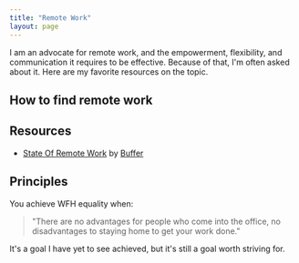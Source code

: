 ```yaml
---
title: "Remote Work"
layout: page
---
```


I am an advocate for remote work, and the empowerment, flexibility, and communication it requires to be effective. Because of that, I'm often asked about it. Here are my favorite resources on the topic. 

## How to find remote work


## Resources 

- [State Of Remote Work](https://buffer.com/state-of-remote-work-2019) by [Buffer](https://buffer.com)



## Principles 

You achieve WFH equality when: 

> "There are no advantages for people who come into the office, no disadvantages to staying home to get your work done."

It's a goal I have yet to see achieved, but it's still a goal worth striving for. 
